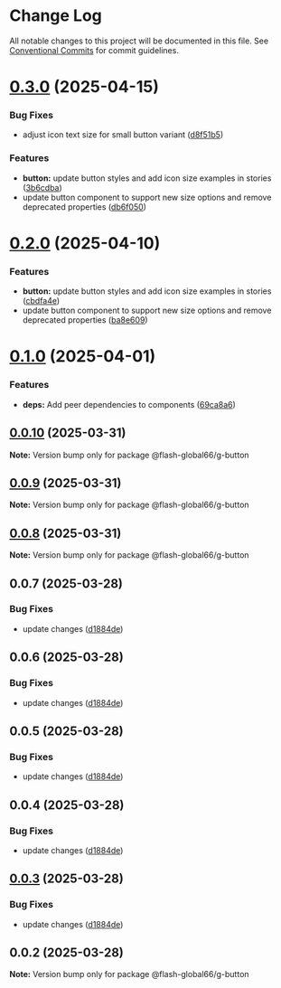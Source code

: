 # Change Log

All notable changes to this project will be documented in this file.
See [Conventional Commits](https://conventionalcommits.org) for commit guidelines.

# [0.3.0](https://github.com/Flash-Global66/global-design-system/compare/@flash-global66/g-button@0.2.0...@flash-global66/g-button@0.3.0) (2025-04-15)


### Bug Fixes

* adjust icon text size for small button variant ([d8f51b5](https://github.com/Flash-Global66/global-design-system/commit/d8f51b5de099456090729c37a99822c28a2348f3))


### Features

* **button:** update button styles and add icon size examples in stories ([3b6cdba](https://github.com/Flash-Global66/global-design-system/commit/3b6cdbaa1f1df8b13c899f1cee399050a414cc61))
* update button component to support new size options and remove deprecated properties ([db6f050](https://github.com/Flash-Global66/global-design-system/commit/db6f050b17b4ae65c942749a72d77cfd5022993d))





# [0.2.0](https://github.com/Flash-Global66/global-design-system/compare/@flash-global66/g-button@0.1.0...@flash-global66/g-button@0.2.0) (2025-04-10)


### Features

* **button:** update button styles and add icon size examples in stories ([cbdfa4e](https://github.com/Flash-Global66/global-design-system/commit/cbdfa4ee60c4a800631a2549e0a56589a0c862c1))
* update button component to support new size options and remove deprecated properties ([ba8e609](https://github.com/Flash-Global66/global-design-system/commit/ba8e6099a0b8237e26cae6e034af336e860eed2b))





# [0.1.0](https://github.com/Flash-Global66/global-design-system/compare/@flash-global66/g-button@0.0.10...@flash-global66/g-button@0.1.0) (2025-04-01)


### Features

* **deps:** Add peer dependencies to components ([69ca8a6](https://github.com/Flash-Global66/global-design-system/commit/69ca8a6c26e2fd2777d5a6dea7cc9e7c5a0f9616))





## [0.0.10](https://github.com/Flash-Global66/global-design-system/compare/@flash-global66/g-button@0.0.9...@flash-global66/g-button@0.0.10) (2025-03-31)

**Note:** Version bump only for package @flash-global66/g-button





## [0.0.9](https://github.com/Flash-Global66/global-design-system/compare/@flash-global66/g-button@0.0.8...@flash-global66/g-button@0.0.9) (2025-03-31)

**Note:** Version bump only for package @flash-global66/g-button





## [0.0.8](https://github.com/Flash-Global66/global-design-system/compare/@flash-global66/g-button@0.0.7...@flash-global66/g-button@0.0.8) (2025-03-31)

**Note:** Version bump only for package @flash-global66/g-button





## 0.0.7 (2025-03-28)


### Bug Fixes

* update changes ([d1884de](https://github.com/Flash-Global66/global-design-system/commit/d1884de11e4e9522c2d6912d932122a75aabf9e7))





## 0.0.6 (2025-03-28)


### Bug Fixes

* update changes ([d1884de](https://github.com/Flash-Global66/global-design-system/commit/d1884de11e4e9522c2d6912d932122a75aabf9e7))





## 0.0.5 (2025-03-28)


### Bug Fixes

* update changes ([d1884de](https://github.com/Flash-Global66/global-design-system/commit/d1884de11e4e9522c2d6912d932122a75aabf9e7))





## 0.0.4 (2025-03-28)


### Bug Fixes

* update changes ([d1884de](https://github.com/Flash-Global66/global-design-system/commit/d1884de11e4e9522c2d6912d932122a75aabf9e7))





## [0.0.3](https://github.com/Flash-Global66/global-design-system/compare/@flash-global66/g-button@0.0.2...@flash-global66/g-button@0.0.3) (2025-03-28)


### Bug Fixes

* update changes ([d1884de](https://github.com/Flash-Global66/global-design-system/commit/d1884de11e4e9522c2d6912d932122a75aabf9e7))





## 0.0.2 (2025-03-28)

**Note:** Version bump only for package @flash-global66/g-button
